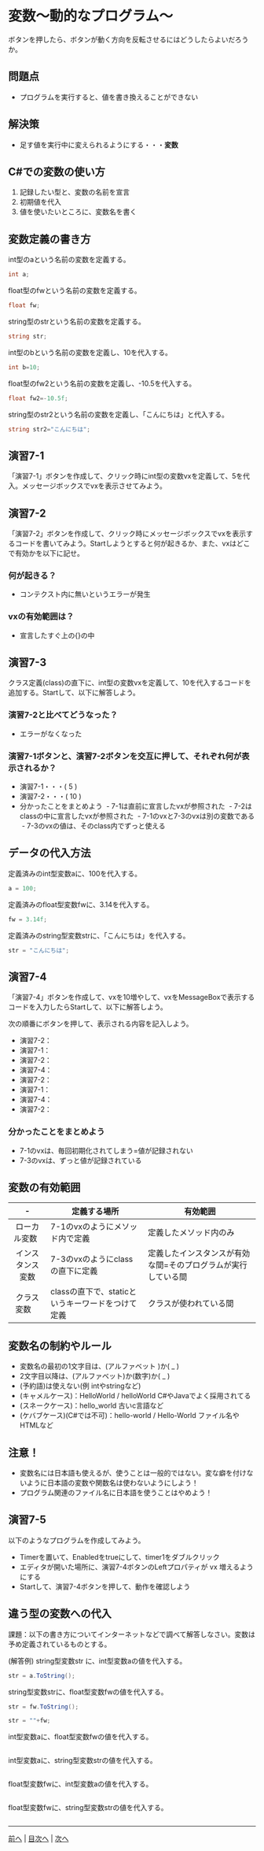 # 変数～動的なプログラム～
ボタンを押したら、ボタンが動く方向を反転させるにはどうしたらよいだろうか。

## 問題点
- プログラムを実行すると、値を書き換えることができない


## 解決策
- 足す値を実行中に変えられるようにする・・・**変数**


## C#での変数の使い方
1. 記録したい型と、変数の名前を宣言
2. 初期値を代入
3. 値を使いたいところに、変数名を書く

## 変数定義の書き方
int型のaという名前の変数を定義する。

```cs
int a;
```

float型のfwという名前の変数を定義する。

```cs
float fw;
```

string型のstrという名前の変数を定義する。

```cs
string str;
```

int型のbという名前の変数を定義し、10を代入する。

```cs
int b=10;
```

float型のfw2という名前の変数を定義し、-10.5を代入する。

```cs
float fw2=-10.5f;
```

string型のstr2という名前の変数を定義し、「こんにちは」と代入する。

```cs
string str2="こんにちは";
```

## 演習7-1
「演習7-1」ボタンを作成して、クリック時にint型の変数vxを定義して、5を代入。メッセージボックスでvxを表示させてみよう。

## 演習7-2
「演習7-2」ボタンを作成して、クリック時にメッセージボックスでvxを表示するコードを書いてみよう。Startしようとすると何が起きるか、また、vxはどこで有効かを以下に記せ。

### 何が起きる？
- コンテクスト内に無いというエラーが発生

### vxの有効範囲は？
- 宣言したすぐ上の{}の中

## 演習7-3
クラス定義(class)の直下に、int型の変数vxを定義して、10を代入するコードを追加する。Startして、以下に解答しよう。

### 演習7-2と比べてどうなった？
- エラーがなくなった

### 演習7-1ボタンと、演習7-2ボタンを交互に押して、それぞれ何が表示されるか？

- 演習7-1・・・(  5        )
- 演習7-2・・・( 10        )
- 分かったことをまとめよう
  - 7-1は直前に宣言したvxが参照された
  - 7-2はclassの中に宣言したvxが参照された
  - 7-1のvxと7-3のvxは別の変数である
  - 7-3のvxの値は、そのclass内でずっと使える

## データの代入方法
定義済みのint型変数aに、100を代入する。

```cs
a = 100;
```

定義済みのfloat型変数fwに、3.14を代入する。

```cs
fw = 3.14f;
```

定義済みのstring型変数strに、「こんにちは」を代入する。

```cs
str = "こんにちは";
```

## 演習7-4
「演習7-4」ボタンを作成して、vxを10増やして、vxをMessageBoxで表示するコードを入力したらStartして、以下に解答しよう。

次の順番にボタンを押して、表示される内容を記入しよう。
- 演習7-2：
- 演習7-1：
- 演習7-2：
- 演習7-4：
- 演習7-2：
- 演習7-1：
- 演習7-4：
- 演習7-2：

### 分かったことをまとめよう
- 7-1のvxは、毎回初期化されてしまう=値が記録されない
- 7-3のvxは、ずっと値が記録されている
 
## 変数の有効範囲
|-              |定義する場所|有効範囲|
|:-------------:|-----------|-------|
|ローカル変数    |7-1のvxのようにメソッド内で定義 | 定義したメソッド内のみ |
|インスタンス変数|7-3のvxのようにclassの直下に定義 | 定義したインスタンスが有効な間=そのプログラムが実行している間 |
|クラス変数     |classの直下で、staticというキーワードをつけて定義 |クラスが使われている間 |

##	変数名の制約やルール
- 変数名の最初の1文字目は、(アルファベット )か( _ )
- 2文字目以降は、(アルファベット)か(数字)か( _ )
- (予約語)は使えない(例 intやstringなど)
- (キャメルケース)：HelloWorld / helloWorld C#やJavaでよく採用されてる
- (スネークケース)：hello_world 古いc言語など
- (ケバブケース)(C#では不可)：hello-world / Hello-World ファイル名やHTMLなど

## 注意！
- 変数名には日本語も使えるが、使うことは一般的ではない。変な癖を付けないように日本語の変数や関数名は使わないようにしよう！
- プログラム関連のファイル名に日本語を使うことはやめよう！

## 演習7-5
以下のようなプログラムを作成してみよう。
- Timerを置いて、Enabledをtrueにして、timer1をダブルクリック
- エディタが開いた場所に、演習7-4ボタンのLeftプロパティが vx 増えるようにする
- Startして、演習7-4ボタンを押して、動作を確認しよう

## 違う型の変数への代入
課題：以下の書き方についてインターネットなどで調べて解答しなさい。変数は予め定義されているものとする。

(解答例) string型変数str に、int型変数aの値を代入する。

```cs
str = a.ToString();
```

string型変数strに、float型変数fwの値を代入する。

```cs
str = fw.ToString();

str = ""+fw;
```

int型変数aに、float型変数fwの値を代入する。

```cs

```

int型変数aに、string型変数strの値を代入する。

```cs

```

float型変数fwに、int型変数aの値を代入する。

```cs

```

float型変数fwに、string型変数strの値を代入する。

```cs

```

---

[前へ](06.md) | [目次へ](README.md#%E7%9B%AE%E6%AC%A1) | [次へ](08.md)
